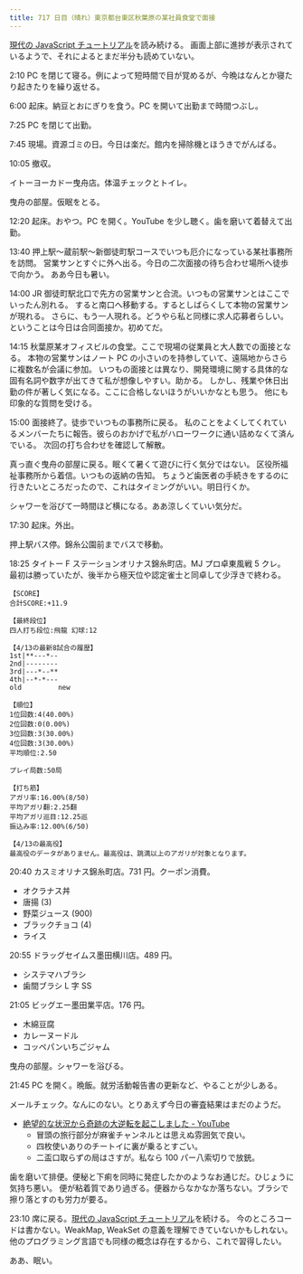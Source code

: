 ```yaml
---
title: 717 日目（晴れ）東京都台東区秋葉原の某社員食堂で面接
---
```


[現代の JavaScript チュートリアル](https://ja.javascript.info/)を読み続ける。
画面上部に進捗が表示されているようで、それによるとまだ半分も読めていない。

2:10 PC を閉じて寝る。例によって短時間で目が覚めるが、今晩はなんとか寝たり起きたりを繰り返せる。

6:00 起床。納豆とおにぎりを食う。PC を開いて出勤まで時間つぶし。

7:25 PC を閉じて出勤。

7:45 現場。資源ゴミの日。今日は楽だ。館内を掃除機とほうきでがんばる。

10:05 撤収。

イトーヨーカドー曳舟店。体温チェックとトイレ。

曳舟の部屋。仮眠をとる。

12:20 起床。おやつ。PC を開く。YouTube を少し聴く。歯を磨いて着替えて出勤。

13:40 押上駅～蔵前駅～新御徒町駅コースでいつも厄介になっている某社事務所を訪問。
営業サンとすぐに外へ出る。今日の二次面接の待ち合わせ場所へ徒歩で向かう。
ああ今日も暑い。

14:00 JR 御徒町駅北口で先方の営業サンと合流。いつもの営業サンとはここでいったん別れる。
すると南口へ移動する。するとしばらくして本物の営業サンが現れる。
さらに、もう一人現れる。どうやら私と同様に求人応募者らしい。ということは今日は合同面接か。初めてだ。

14:15 秋葉原某オフィスビルの食堂。ここで現場の従業員と大人数での面接となる。
本物の営業サンはノート PC の小さいのを持参していて、遠隔地からさらに複数名が会議に参加。
いつもの面接とは異なり、開発環境に関する具体的な固有名詞や数字が出てきて私が想像しやすい。助かる。
しかし、残業や休日出勤の件が著しく気になる。ここに合格しないほうがいいかなとも思う。
他にも印象的な質問を受ける。

15:00 面接終了。徒歩でいつもの事務所に戻る。
私のことをよくしてくれているメンバーたちに報告。彼らのおかげで私がハローワークに通い詰めなくて済んでいる。
次回の打ち合わせを確認して解散。

真っ直ぐ曳舟の部屋に戻る。眠くて暑くて遊びに行く気分ではない。
区役所福祉事務所から着信。いつもの返納の告知。
ちょうど歯医者の手続きをするのに行きたいところだったので、これはタイミングがいい。明日行くか。

シャワーを浴びて一時間ほど横になる。ああ涼しくていい気分だ。

17:30 起床。外出。

押上駅バス停。錦糸公園前までバスで移動。

18:25 タイトー F ステーションオリナス錦糸町店。MJ プロ卓東風戦 5 クレ。
最初は勝っていたが、後半から極天位や認定雀士と同卓して少浮きで終わる。

```text
【SCORE】
合計SCORE:+11.9

【最終段位】
四人打ち段位:飛龍 幻球:12

【4/13の最新8試合の履歴】
1st|**---*--
2nd|--------
3rd|---*--**
4th|--*-*---
old         new

【順位】
1位回数:4(40.00%)
2位回数:0(0.00%)
3位回数:3(30.00%)
4位回数:3(30.00%)
平均順位:2.50

プレイ局数:50局

【打ち筋】
アガリ率:16.00%(8/50)
平均アガリ翻:2.25翻
平均アガリ巡目:12.25巡
振込み率:12.00%(6/50)

【4/13の最高役】
最高役のデータがありません。最高役は、跳満以上のアガリが対象となります。
```

20:40 カスミオリナス錦糸町店。731 円。クーポン消費。

* オクラナス丼
* 唐揚 (3)
* 野菜ジュース (900)
* ブラックチョコ (4)
* ライス

20:55 ドラッグセイムス墨田横川店。489 円。

* システマハブラシ
* 歯間ブラシ L 字 SS

21:05 ビッグエー墨田業平店。176 円。

* 木綿豆腐
* カレーヌードル
* コッペパンいちごジャム

曳舟の部屋。シャワーを浴びる。

21:45 PC を開く。晩飯。就労活動報告書の更新など、やることが少しある。

メールチェック。なんにのない。とりあえず今日の審査結果はまだのようだ。

* [絶望的な状況から奇跡の大逆転を起こしました - YouTube](https://www.youtube.com/watch?v=K1eEZegHJbY)
  * 冒頭の旅行部分が麻雀チャンネルとは思えぬ雰囲気で良い。
  * 四枚使いありのチートイに裏が乗るとすごい。
  * 二盃口取らずの局はさすが。私なら 100 パー八索切りで放銃。

歯を磨いて排便。便秘と下痢を同時に発症したかのようなお通じだ。ひじょうに気持ち悪い。
便が粘着質であり過ぎる。便器からなかなか落ちない。ブラシで擦り落とすのも労力が要る。

23:10 席に戻る。[現代の JavaScript チュートリアル](https://ja.javascript.info/)を続ける。
今のところコードは書かない。WeakMap, WeakSet の意義を理解できていないかもしれない。
他のプログラミング言語でも同様の概念は存在するから、これで習得したい。

ああ、眠い。
